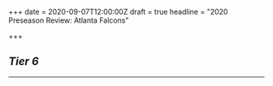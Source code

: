 +++
date = 2020-09-07T12:00:00Z
draft = true
headline = "2020 Preseason Review: Atlanta Falcons"

+++
## _Tier 6_

***